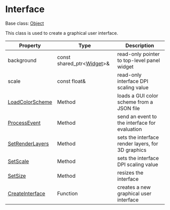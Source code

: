 # Interface

Base class: [Object](Object.md)

This class is used to create a graphical user interface.

| Property | Type | Description |
| --- | --- | --- |
| background | const shared_ptr<[Widget](Widget.md)>& | read-only pointer to top-level panel widget |
| scale | const float& | read-only interface DPI scaling value |
| [LoadColorScheme](Interface_LoadColorScheme) | Method | loads a GUI color scheme from a JSON file |
| [ProcessEvent](Interface_ProcessEvent.md) | Method | send an event to the interface for evaluation |
| [SetRenderLayers](Interface_SetRenderLayers.md) | Method | sets the interface render layers, for 3D graphics |
| [SetScale](Interface_SetScale.md) | Method | sets the interface DPI scaling value |
| [SetSize](Interface_SetSize.md) | Method | resizes the interface |
| [CreateInterface](CreateInterface.md) | Function | creates a new graphical user interface |
